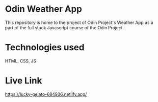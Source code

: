 # Odin Weather App

This repository is home to the project of Odin Project's Weather App as a part of the full stack Javascript course of the Odin Project.


# Technologies used 

HTML, CSS, JS

# Live Link 

https://lucky-gelato-684906.netlify.app/

